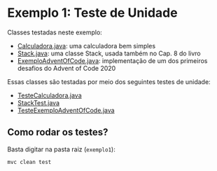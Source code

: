 # Exemplo 1: Teste de Unidade

Classes testadas neste exemplo:

* [Calculadora.java](https://github.com/mtov/ESM-ExemplosCodigo/blob/master/cap8/exemplo1/src/main/java/exemplo1/Calculadora.java):
  uma calculadora bem simples
* [Stack.java](https://github.com/mtov/ESM-ExemplosCodigo/blob/master/cap8/exemplo1/src/main/java/exemplo1/Stack.java):
  uma classe Stack, usada também no Cap. 8 do livro
* [ExemploAdventOfCode.java](https://github.com/mtov/ESM-ExemplosCodigo/blob/master/cap8/exemplo1/src/main/java/exemplo1/ExemploAdventOfCode.java):
  implementação de um dos primeiros desafios do Advent of Code 2020

Essas classes são testadas por meio dos seguintes testes de unidade:

* [TesteCalculadora.java](https://github.com/mtov/ESM-ExemplosCodigo/blob/master/cap8/exemplo1/src/test/java/exemplo1/TesteCalculadora.java)
* [StackTest.java](https://github.com/mtov/ESM-ExemplosCodigo/blob/master/cap8/exemplo1/src/test/java/exemplo1/StackTest.java)
* [TesteExemploAdventOfCode.java](https://github.com/mtov/ESM-ExemplosCodigo/blob/master/cap8/exemplo1/src/test/java/exemplo1/TesteExemploAdventOfCode.java)

## Como rodar os testes?

Basta digitar na pasta raiz (`exemplo1`):

```mvc clean test```

